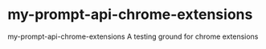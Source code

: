 # my-prompt-api-chrome-extensions
my-prompt-api-chrome-extensions A testing ground for chrome extensions
